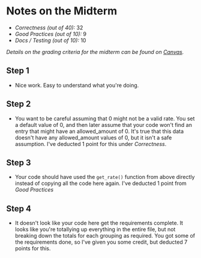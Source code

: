 # Notes on the Midterm

* _Correctness    (out of 40):_ 32
* _Good Practices (out of 10):_ 9
* _Docs / Testing (out of 10):_ 10

_Details on the grading criteria for the midterm can be found on [Canvas](https://canvas.slu.edu/courses/28045/rubrics/23671)._




## Step 1
* Nice work. Easy to understand what you're doing.

## Step 2
* You want to be careful assuming that 0 might not be a valid rate.  You set a default value of 0, and then later assume that your code won't find an entry that might have an allowed_amount of 0. It's true that this data doesn't have any allowed_amount values of 0, but it isn't a safe assumption.  I've deducted 1 point for this under _Correctness_.

## Step 3
* Your code should have used the `get_rate()` function from above directly instead of copying all the code here again. I've deducted 1 point from _Good Practices_

## Step 4
* It doesn't look like your code here get the requirements complete. It looks like you're totallying up everything in the entire file, but not breaking down the totals for each grouping as required.  You got some of the requirements done, so I've given you some credit, but deducted 7 points for this.